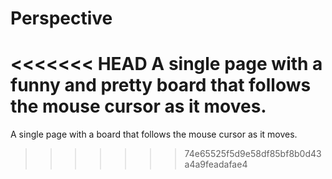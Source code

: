 # Perspective
<<<<<<< HEAD
A single page with a funny and pretty board that follows the mouse cursor as it moves.
=======
A single page with a board that follows the mouse cursor as it moves.
>>>>>>> 74e65525f5d9e58df85bf8b0d43a4a9feadafae4
